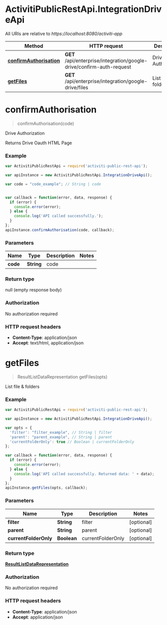 # ActivitiPublicRestApi.IntegrationDriveApi

All URIs are relative to *https://localhost:8080/activiti-app*

Method | HTTP request | Description
------------- | ------------- | -------------
[**confirmAuthorisation**](IntegrationDriveApi.md#confirmAuthorisation) | **GET** /api/enterprise/integration/google-drive/confirm-auth-request | Drive Authorization
[**getFiles**](IntegrationDriveApi.md#getFiles) | **GET** /api/enterprise/integration/google-drive/files | List file &amp; folders


<a name="confirmAuthorisation"></a>
# **confirmAuthorisation**
> confirmAuthorisation(code)

Drive Authorization

Returns Drive Oauth HTML Page

### Example
```javascript
var ActivitiPublicRestApi = require('activiti-public-rest-api');

var apiInstance = new ActivitiPublicRestApi.IntegrationDriveApi();

var code = "code_example"; // String | code


var callback = function(error, data, response) {
  if (error) {
    console.error(error);
  } else {
    console.log('API called successfully.');
  }
};
apiInstance.confirmAuthorisation(code, callback);
```

### Parameters

Name | Type | Description  | Notes
------------- | ------------- | ------------- | -------------
 **code** | **String**| code | 

### Return type

null (empty response body)

### Authorization

No authorization required

### HTTP request headers

 - **Content-Type**: application/json
 - **Accept**: text/html, application/json

<a name="getFiles"></a>
# **getFiles**
> ResultListDataRepresentation getFiles(opts)

List file &amp; folders

### Example
```javascript
var ActivitiPublicRestApi = require('activiti-public-rest-api');

var apiInstance = new ActivitiPublicRestApi.IntegrationDriveApi();

var opts = { 
  'filter': "filter_example", // String | filter
  'parent': "parent_example", // String | parent
  'currentFolderOnly': true // Boolean | currentFolderOnly
};

var callback = function(error, data, response) {
  if (error) {
    console.error(error);
  } else {
    console.log('API called successfully. Returned data: ' + data);
  }
};
apiInstance.getFiles(opts, callback);
```

### Parameters

Name | Type | Description  | Notes
------------- | ------------- | ------------- | -------------
 **filter** | **String**| filter | [optional] 
 **parent** | **String**| parent | [optional] 
 **currentFolderOnly** | **Boolean**| currentFolderOnly | [optional] 

### Return type

[**ResultListDataRepresentation**](ResultListDataRepresentation.md)

### Authorization

No authorization required

### HTTP request headers

 - **Content-Type**: application/json
 - **Accept**: application/json

